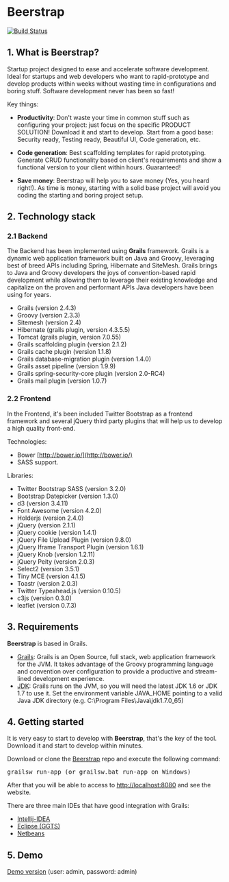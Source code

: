 # Beerstrap
[![Build Status](https://travis-ci.org/raulgomis/beerstrap.svg?branch=master)](https://travis-ci.org/raulgomis/beerstrap)

## 1. What is Beerstrap?
Startup project designed to ease and accelerate software development.
Ideal for startups and web developers who want to rapid-prototype and develop products within weeks without wasting time in configurations and boring stuff.
Software development never has been so fast!

Key things:

- **Productivity**: Don't waste your time in common stuff such as configuring your project: just focus on the specific PRODUCT SOLUTION! Download it and start to develop. Start from a good base: Security ready, Testing ready, Beautiful UI, Code generation, etc.

- **Code generation**: Best scaffolding templates for rapid prototyping. Generate CRUD functionality based on client's requirements and show a functional version to your client within hours. Guaranteed!

- **Save money**: Beerstrap will help you to save money (Yes, you heard right!). As time is money, starting with a solid base project will avoid you coding the starting and boring project setup.

## 2. Technology stack

### 2.1 Backend
The Backend has been implemented using **Grails** framework. Grails is a dynamic web application framework built on Java and Groovy, leveraging best of breed APIs including Spring, Hibernate and SiteMesh. Grails brings to Java and Groovy developers the joys of convention-based rapid development while allowing them to leverage their existing knowledge and capitalize on the proven and performant APIs Java developers have been using for years.

- Grails (version 2.4.3)
- Groovy (version 2.3.3)
- Sitemesh (version 2.4)
- Hibernate (grails plugin, version 4.3.5.5)
- Tomcat (grails plugin, version 7.0.55)
- Grails scaffolding plugin (version 2.1.2)
- Grails cache plugin (version 1.1.8)
- Grails database-migration plugin (version 1.4.0)
- Grails asset pipeline (version 1.9.9)
- Grails spring-security-core plugin (version 2.0-RC4)
- Grails mail plugin (version 1.0.7)

### 2.2 Frontend
In the Frontend, it's been included Twitter Bootstrap as a frontend framework and several
jQuery third party plugins that will help us to develop a high quality front-end.

Technologies:
- Bower [http://bower.io/](http://bower.io/)
- SASS support.

Libraries:
- Twitter Bootstrap SASS (version 3.2.0)
- Bootstrap Datepicker (version 1.3.0)
- d3 (version 3.4.11)
- Font Awesome (version 4.2.0)
- Holderjs (version 2.4.0)
- jQuery (version 2.1.1)
- jQuery cookie (version 1.4.1)
- jQuery File Upload Plugin (version 9.8.0)
- jQuery Iframe Transport Plugin (version 1.6.1)
- jQuery Knob (version 1.2.11)
- jQuery Peity (version 2.0.3)
- Select2 (version 3.5.1)
- Tiny MCE (version 4.1.5)
- Toastr (version 2.0.3)
- Twitter Typeahead.js (version 0.10.5)
- c3js (version 0.3.0)
- leaflet (version 0.7.3)


## 3. Requirements
**Beerstrap** is based in Grails.

- [Grails](http://grails.org): Grails is an Open Source, full stack, web application framework for the JVM. It takes advantage of the Groovy programming language and convention
over configuration to provide a productive and stream-lined development experience.
- [JDK](http://www.oracle.com/technetwork/es/java/javase/downloads/index.html): Grails runs on the JVM, so you will need the latest JDK 1.6 or JDK 1.7 to use it. Set the environment variable JAVA_HOME pointing to a valid Java JDK directory (e.g. C:\Program Files\Java\jdk1.7.0_65)

## 4. Getting started
It is very easy to start to develop with **Beerstrap**, that's the key of the tool. Download it and start to develop within minutes.

Download or clone the [Beerstrap](https://github.com/raulgomis/beerstrap) repo and execute the following command:
<pre>
grailsw run-app (or grailsw.bat run-app on Windows)
</pre>
After that you will be able to access to [http://localhost:8080](http://localhost:8080) and see the website.

There are three main IDEs that have good integration with Grails:

- [Intellij-IDEA](http://www.jetbrains.com/idea/features/groovy.html)
- [Eclipse (GGTS)](http://spring.io/tools/ggts)
- [Netbeans](https://netbeans.org/kb/docs/web/grails-quickstart.html)

## 5. Demo
[Demo version](http://beerstrap.rgomis.eu.cloudbees.net/) (user: admin, password: admin)
